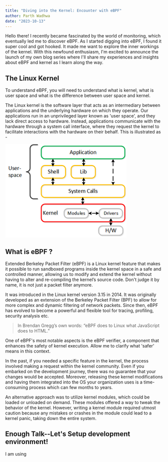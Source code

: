 ```yaml
---
title: "Diving into the Kernel: Encounter with eBPF"
author: Parth Wadhwa
date: "2023-10-13"
---
```


Hello there! I recently became fascinated by the world of monitoring, which eventually led me to discover eBPF.
As I started digging into eBPF, I found it super cool and got hooked. It made me want to explore the inner workings of the kernel.
With this newfound enthusiasm, I'm excited to announce the launch of my own blog series where I'll share my experiences and insights about eBPF and kernel as I learn along the way.

## The Linux Kernel

To understand eBPF, you will need to understand what is kernel, what is user space and what is the difference between user space and kernel.

The Linux kernel is the software layer that acts as an intermediary between applications and the underlying hardware on which they operate. Our applications run in an unprivileged layer known as 'user space', and they lack direct access to hardware. Instead, applications communicate with the hardware through a system call interface, where they request the kernel to facilitate interactions with the hardware on their behalf. This is illustrated as -

![user_kernel](user_kernel.png)

## What is eBPF ?

Extended Berkeley Packet Filter (eBPF) is a Linux kernel feature that makes it possible to run sandboxed programs inside the kernel space in a safe and controlled manner, allowing us to modify and extend the kernel without having to alter and re-compiling the kernel’s source code. Don't judge it by name, it is not just a packet filter anymore.

It was introduced in the Linux kernel version 3.15 in 2014. It was originally developed as an extension of the Berkeley Packet Filter (BPF) to allow for more complex and dynamic filtering of network packets. Since then, eBPF has evolved to become a powerful and flexible tool for tracing, profiling, security analysis etc.

> In Brendan Gregg’s own words: “eBPF does to Linux what JavaScript does to HTML." 

One of eBPF's most notable aspects is the eBPF verifier, a component that enhances the safety of kernel execution. Allow me to clarify what 'safer' means in this context.

In the past, if you needed a specific feature in the kernel, the process involved making a request within the kernel community. Even if you embarked on the development journey, there was no guarantee that your changes would be accepted. Moreover, releasing these kernel modifications and having them integrated into the OS your organization uses is a time-consuming process which can few months to years.

An alternative approach was to utilize kernel modules, which could be loaded or unloaded on demand. These modules offered a way to tweak the behavior of the kernel. However, writing a kernel module required utmost caution because any mistakes or crashes in the module could lead to a kernel panic, taking down the entire system.


## Enough Talk--Let's Setup development environment!

I am using 